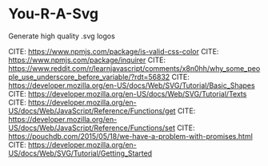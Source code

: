 # You-R-A-Svg
Generate high quality .svg logos



CITE: https://www.npmjs.com/package/is-valid-css-color
CITE: https://www.npmjs.com/package/inquirer 
CITE: https://www.reddit.com/r/learnjavascript/comments/x8n0hh/why_some_people_use_underscore_before_variable/?rdt=56832 
CITE: https://developer.mozilla.org/en-US/docs/Web/SVG/Tutorial/Basic_Shapes 
CITE: https://developer.mozilla.org/en-US/docs/Web/SVG/Tutorial/Texts 
CITE: https://developer.mozilla.org/en-US/docs/Web/JavaScript/Reference/Functions/get
CITE: https://developer.mozilla.org/en-US/docs/Web/JavaScript/Reference/Functions/set
CITE: https://pouchdb.com/2015/05/18/we-have-a-problem-with-promises.html
CITE: https://developer.mozilla.org/en-US/docs/Web/SVG/Tutorial/Getting_Started

